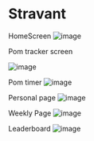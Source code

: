 # Stravant


HomeScreen
![image](https://user-images.githubusercontent.com/35910428/45703632-1df2a400-bb32-11e8-9296-efee0118f56c.png)

Pom tracker screen

![image](https://user-images.githubusercontent.com/35910428/45703778-7d50b400-bb32-11e8-9c9f-337ee7fd639b.png)

Pom timer
![image](https://user-images.githubusercontent.com/35910428/45703979-0a940880-bb33-11e8-9c4f-a2de015e94fb.png)


Personal page
![image](https://user-images.githubusercontent.com/35910428/45703937-f18b5780-bb32-11e8-85a6-ff78620ad904.png)

Weekly Page
![image](https://user-images.githubusercontent.com/35910428/45703979-0a940880-bb33-11e8-9c4f-a2de015e94fb.png)

Leaderboard
![image](https://user-images.githubusercontent.com/35910428/45704009-1e3f6f00-bb33-11e8-9e20-578fb3801dd1.png)

